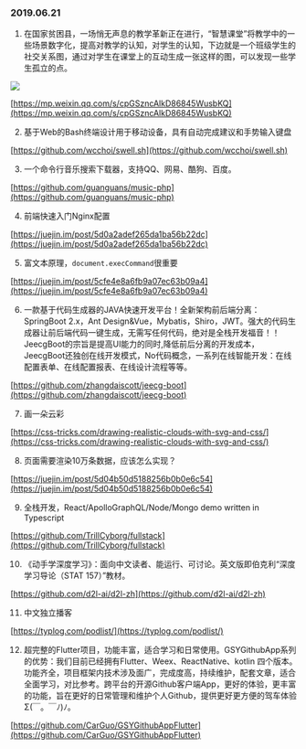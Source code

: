 ### 2019.06.21

1. 在国家贫困县，一场悄无声息的教学革新正在进行，“智慧课堂”将教学中的一些场景数字化，提高对教学的认知，对学生的认知，下边就是一个班级学生的社交关系图，通过对学生在课堂上的互动生成一张这样的图，可以发现一些学生孤立的点。

![](https://cdn.sinaimg.cn.52ecy.cn/large/005BYqpgly1g3yexxnyvkj30jb0ahtet.jpg)

[https://mp.weixin.qq.com/s/cpGSzncAlkD86845WusbKQ](https://mp.weixin.qq.com/s/cpGSzncAlkD86845WusbKQ)

2. 基于Web的Bash终端设计用于移动设备，具有自动完成建议和手势输入键盘

[https://github.com/wcchoi/swell.sh](https://github.com/wcchoi/swell.sh)

3. 一个命令行音乐搜索下载器，支持QQ、网易、酷狗、百度。

[https://github.com/guanguans/music-php](https://github.com/guanguans/music-php)

4. 前端快速入门Nginx配置

[https://juejin.im/post/5d0a2adef265da1ba56b22dc](https://juejin.im/post/5d0a2adef265da1ba56b22dc)

5. 富文本原理，`document.execCommand`很重要

[https://juejin.im/post/5cfe4e8a6fb9a07ec63b09a4](https://juejin.im/post/5cfe4e8a6fb9a07ec63b09a4)

6. 一款基于代码生成器的JAVA快速开发平台！全新架构前后端分离：SpringBoot 2.x，Ant Design&Vue，Mybatis，Shiro，JWT。强大的代码生成器让前后端代码一键生成，无需写任何代码，绝对是全栈开发福音！！ JeecgBoot的宗旨是提高UI能力的同时,降低前后分离的开发成本，JeecgBoot还独创在线开发模式，No代码概念，一系列在线智能开发：在线配置表单、在线配置报表、在线设计流程等等。

[https://github.com/zhangdaiscott/jeecg-boot](https://github.com/zhangdaiscott/jeecg-boot)

7. 画一朵云彩

[https://css-tricks.com/drawing-realistic-clouds-with-svg-and-css/](https://css-tricks.com/drawing-realistic-clouds-with-svg-and-css/)

8. 页面需要渲染10万条数据，应该怎么实现？

[https://juejin.im/post/5d04b50d5188256b0b0e6c54](https://juejin.im/post/5d04b50d5188256b0b0e6c54)

9. 全栈开发，React/ApolloGraphQL/Node/Mongo demo written in Typescript

[https://github.com/TrillCyborg/fullstack](https://github.com/TrillCyborg/fullstack)

10. 《动手学深度学习》：面向中文读者、能运行、可讨论。英文版即伯克利“深度学习导论（STAT 157）”教材。

[https://github.com/d2l-ai/d2l-zh](https://github.com/d2l-ai/d2l-zh)

11. 中文独立播客

[https://typlog.com/podlist/](https://typlog.com/podlist/)

12. 超完整的Flutter项目，功能丰富，适合学习和日常使用。GSYGithubApp系列的优势：我们目前已经拥有Flutter、Weex、ReactNative、kotlin 四个版本。 功能齐全，项目框架内技术涉及面广，完成度高，持续维护，配套文章，适合全面学习，对比参考。跨平台的开源Github客户端App，更好的体验，更丰富的功能，旨在更好的日常管理和维护个人Github，提供更好更方便的驾车体验Σ(￣。￣ﾉ)ﾉ。

[https://github.com/CarGuo/GSYGithubAppFlutter](https://github.com/CarGuo/GSYGithubAppFlutter)